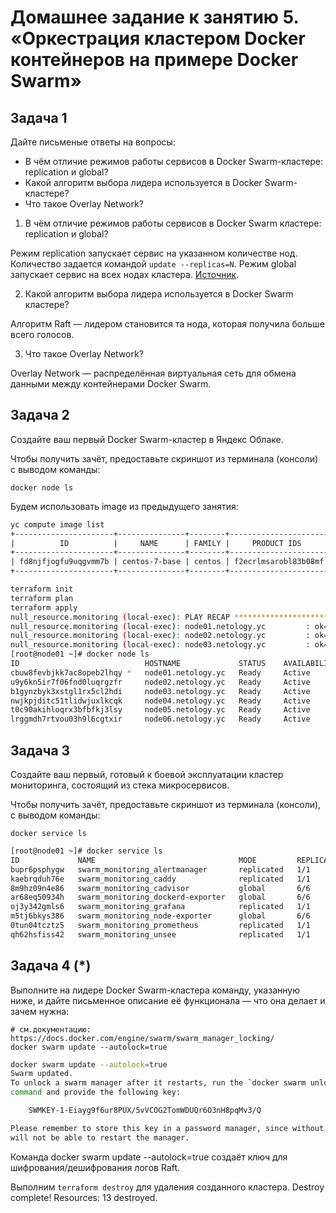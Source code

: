 # Домашнее задание к занятию 5. «Оркестрация кластером Docker контейнеров на примере Docker Swarm»
## Задача 1

Дайте письменые ответы на вопросы:

- В чём отличие режимов работы сервисов в Docker Swarm-кластере: replication и global?
- Какой алгоритм выбора лидера используется в Docker Swarm-кластере?
- Что такое Overlay Network?
1. В чём отличие режимов работы сервисов в Docker Swarm кластере: replication и global?

Режим replication запускает сервис на указанном количестве нод. Количество задается командой `update --replicas=N`. Режим global запускает сервис на всех нодах кластера. [Источник](https://docs.docker.com/engine/swarm/how-swarm-mode-works/services/).

2. Какой алгоритм выбора лидера используется в Docker Swarm кластере?

Алгоритм Raft — лидером становится та нода, которая получила больше всего голосов.

3. Что такое Overlay Network?

Overlay Network — распределённая виртуальная сеть для обмена данными между контейнерами Docker Swarm.

## Задача 2

Создайте ваш первый Docker Swarm-кластер в Яндекс Облаке.

Чтобы получить зачёт, предоставьте скриншот из терминала (консоли) с выводом команды:
```
docker node ls
```
Будем использовать image из предыдущего занятия:
```bash
yc compute image list
+----------------------+---------------+--------+----------------------+--------+
|          ID          |     NAME      | FAMILY |     PRODUCT IDS      | STATUS |
+----------------------+---------------+--------+----------------------+--------+
| fd8njfjogfu9uqgvmm7b | centos-7-base | centos | f2ecrlmsarobl83b08mf | READY  |
+----------------------+---------------+--------+----------------------+--------+
```
```bash
terraform init
terraform plan
terraform apply
null_resource.monitoring (local-exec): PLAY RECAP *********************************************************************
null_resource.monitoring (local-exec): node01.netology.yc         : ok=3    changed=1    unreachable=0    failed=0    skipped=0    rescued=0    ignored=0
null_resource.monitoring (local-exec): node02.netology.yc         : ok=2    changed=0    unreachable=0    failed=0    skipped=1    rescued=0    ignored=0
null_resource.monitoring (local-exec): node03.netology.yc         : ok=2    changed=0    unreachable=0    failed=0    skipped=1    rescued=0    ignored=0
[root@node01 ~]# docker node ls
ID                            HOSTNAME             STATUS    AVAILABILITY   MANAGER STATUS   ENGINE VERSION
cbuw8fevbjkk7ac8opeb2lhqy *   node01.netology.yc   Ready     Active         Leader           24.0.6
u9y6kn5ir7f06fnd0luqrgzfr     node02.netology.yc   Ready     Active         Reachable        24.0.6
b1gynzbyk3xstgl1rx5cl2hdi     node03.netology.yc   Ready     Active         Reachable        24.0.6
nwjkpjditc51tlidwjuxlkcqk     node04.netology.yc   Ready     Active                          24.0.6
t0c90akihloqrx3bfbfkj3lsy     node05.netology.yc   Ready     Active                          24.0.6
lrggmdh7rtvou03h9l6cgtxir     node06.netology.yc   Ready     Active                          24.0.6

```

## Задача 3

Создайте ваш первый, готовый к боевой эксплуатации кластер мониторинга, состоящий из стека микросервисов.

Чтобы получить зачёт, предоставьте скриншот из терминала (консоли), с выводом команды:
```
docker service ls
```
```bash
[root@node01 ~]# docker service ls
ID             NAME                                MODE         REPLICAS   IMAGE                                          PORTS
bupr6psphygw   swarm_monitoring_alertmanager       replicated   1/1        stefanprodan/swarmprom-alertmanager:v0.14.0    
kaebrqduh76e   swarm_monitoring_caddy              replicated   1/1        stefanprodan/caddy:latest                      *:3000->3000/tcp, *:9090->9090/tcp, *:9093-9094->9093-9094/tcp
8m9hz09n4e86   swarm_monitoring_cadvisor           global       6/6        google/cadvisor:latest                         
ar68eq50934h   swarm_monitoring_dockerd-exporter   global       6/6        stefanprodan/caddy:latest                      
oj3y342gmls6   swarm_monitoring_grafana            replicated   1/1        stefanprodan/swarmprom-grafana:5.3.4           
m5tj6bkys386   swarm_monitoring_node-exporter      global       6/6        stefanprodan/swarmprom-node-exporter:v0.16.0   
0tun04tcztz5   swarm_monitoring_prometheus         replicated   1/1        stefanprodan/swarmprom-prometheus:v2.5.0       
qh62hsfiss42   swarm_monitoring_unsee              replicated   1/1        cloudflare/unsee:v0.8.0
```




## Задача 4 (*)

Выполните на лидере Docker Swarm-кластера команду, указанную ниже, и дайте письменное описание её функционала — что она делает и зачем нужна:
```
# см.документацию: https://docs.docker.com/engine/swarm/swarm_manager_locking/
docker swarm update --autolock=true
```
```bash
docker swarm update --autolock=true
Swarm updated.
To unlock a swarm manager after it restarts, run the `docker swarm unlock`
command and provide the following key:

    SWMKEY-1-Eiayg9f6ur8PUX/5vVCOG2TomWDUQr6O3nH8pqMv3/Q

Please remember to store this key in a password manager, since without it you
will not be able to restart the manager.
```
Команда docker swarm update --autolock=true создаёт ключ для шифрования/дешифрования логов Raft.

Выполним `terraform destroy` для удаления созданного кластера.
Destroy complete! Resources: 13 destroyed.
